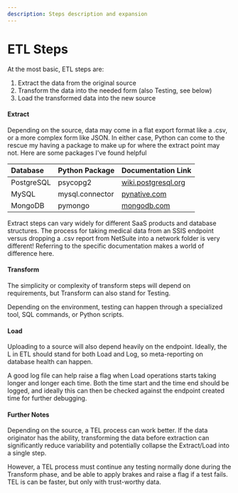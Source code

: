 ```yaml
---
description: Steps description and expansion
---
```


# ETL Steps

At the most basic, ETL steps are:

1. Extract the data from the original source
2. Transform the data into the needed form \(also Testing, see below\)
3. Load the transformed data into the new source

#### Extract

Depending on the source, data may come in a flat export format like a .csv, or a more complex form like JSON.  In either case, Python can come to the rescue my having a package to make up for where the extract point may not.  Here are some packages I've found helpful

| Database | Python Package | Documentation Link |
| :--- | :--- | :--- |
| PostgreSQL | psycopg2 | [wiki.postgresql.org](https://wiki.postgresql.org/wiki/Psycopg2_Tutorial) |
| MySQL | mysql.connector | [pynative.com](https://pynative.com/python-mysql-select-query-to-fetch-data/) |
| MongoDB | pymongo | [mongodb.com](https://www.mongodb.com/blog/post/getting-started-with-python-and-mongodb) |

Extract steps can vary widely for different SaaS products and database structures.  The process for taking medical data from an SSIS endpoint versus dropping a .csv report from NetSuite into a network folder is very different!  Referring to the specific documentation makes a world of difference here. 

#### Transform

The simplicity or complexity of transform steps will depend on requirements, but Transform can also stand for Testing.

Depending on the environment, testing can happen through a specialized tool, SQL commands, or Python scripts.

#### Load

Uploading to a source will also depend heavily on the endpoint.  Ideally, the L in ETL should stand for both Load and Log, so meta-reporting on database health can happen.

A good log file can help raise a flag when Load operations starts taking longer and longer each time.  Both the time start and the time end should be logged, and ideally this can then be checked against the endpoint created time for further debugging.

#### Further Notes

Depending on the source, a TEL process can work better.  If the data originator has the ability, transforming the data before extraction can significantly reduce variability and potentially collapse the Extract/Load into a single step.  

However, a TEL process must continue any testing normally done during the Transform phase, and be able to apply brakes and raise a flag if a test fails.  TEL is can be faster, but only with trust-worthy data.

